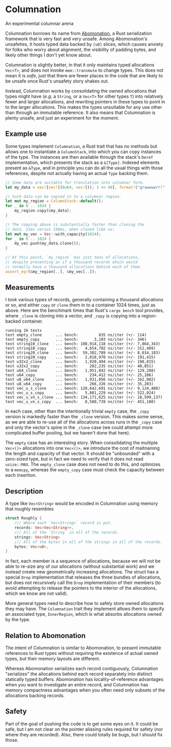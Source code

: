 # Columnation
An experimental columnar arena

Columnation borrows its name from [Abomonation](https://github.com/TimelyDataflow/abomonation), a Rust serialization framework that is very fast and very unsafe. Among Abomonation's unsafeties, it hosts typed data backed by `[u8]` slices, which causes anxiety for folks who worry about alignment, the visibility of padding bytes, and likely other things I don't yet know about.

Columnation is slightly better, in that it only maintains typed allocations `Vec<T>`, and does not invoke `mem::transmute` to change types. This does not mean it is *safe*, just that there are fewer places in the code that are likely to be unsafe once Rust's unsafety story shakes out.

Instead, Columnation works by consolidating the owned allocations that types might have (*e.g.* a `String`, or a `Vec<T>` for other types `T`) into relatively fewer and larger allocations, and rewriting pointers in these types to point in to the larger allocations. This makes the types unsuitable for any use other than through an immutable reference. It also means that Columnation is plenty unsafe, and just an experiment for the moment.

## Example use

Some types implement `Columnation`, a Rust trait that has no methods but allows one to instantiate a `ColumnStack`, into which you can copy instances of the type. The instances are then available through the stack's `Deref` implementation, which presents the stack as a `&[Type]`. Indexed elements present as `&Type`, and in principle you can do all the usual things with those references, despite not actually having an actual `Type` backing them.

```rust
// Some data are suitable for translation into columnar form.
let my_data = vec![vec![(0u64, vec![(); 1 << 40], format!("grawwwwrr!")); 32]; 32];

// Such data can be copied in to a columnar region.
let mut my_region = ColumnStack::default();
for _ in 0 .. 1024 {
    my_region.copy(&my_data);
}

// The copying above is substantially faster than cloning the
// data, 21ms versus 198ms, when cloned like so:
let mut my_vec = Vec::with_capacity(1024);
for _ in 0 .. 1024 {
    my_vec.push(my_data.clone());
}

// At this point, `my_region` has just tens of allocations,
// despite presenting as if a thousand records which would
// normally have a thousand allocations behind each of them.
assert_eq!(&my_region[..], &my_vec[..]);
```

## Measurements

I took various types of records, generally containing a thousand allocations or so, and either `copy` or `clone` them in to a container 1024 times, just as above. Here are the benchmark times that Rust's `cargo bench` tool provides, where `_clone` is cloning into a vector, and `_copy` is copying into a region-backed container.

```
running 16 tests
test empty_clone      ... bench:         835 ns/iter (+/- 114)
test empty_copy       ... bench:       3,103 ns/iter (+/- 346)
test string10_clone   ... bench: 108,914,118 ns/iter (+/- 7,864,343)
test string10_copy    ... bench:   4,654,702 ns/iter (+/- 312,409)
test string20_clone   ... bench:  59,302,789 ns/iter (+/- 8,014,183)
test string20_copy    ... bench:   2,818,970 ns/iter (+/- 191,415)
test u32x2_clone      ... bench:   1,920,494 ns/iter (+/- 198,815)
test u32x2_copy       ... bench:     282,235 ns/iter (+/- 40,851)
test u64_clone        ... bench:   1,951,842 ns/iter (+/- 129,288)
test u64_copy         ... bench:     234,412 ns/iter (+/- 25,186)
test u8_u64_clone     ... bench:   1,931,056 ns/iter (+/- 162,882)
test u8_u64_copy      ... bench:     266,326 ns/iter (+/- 35,203)
test vec_u_s_clone    ... bench: 120,642,691 ns/iter (+/- 9,124,488)
test vec_u_s_copy     ... bench:   5,801,229 ns/iter (+/- 522,024)
test vec_u_vn_s_clone ... bench: 134,171,625 ns/iter (+/- 18,599,137)
test vec_u_vn_s_copy  ... bench:   8,580,739 ns/iter (+/- 451,180)
```
In each case, other than the intentionally trivial `empty` case, the `_copy` version is markedly faster than the `_clone` version. This makes some sense, as we are able to re-use all of the allocations across runs in the `_copy` case and only the vector's spine in the `_clone` case (we could attempt more complicated buffer pooling, but we haven't done that here).

The `empty` case has an interesting story. When consolidating the multiple `Vec<()>` allocations into one `Vec<()>`, we introduce the cost of maitnaining the length and capacity of that vector. It should be "unbounded" with a zero-sized type, but in fact we need to verify that it does not read `usize::MAX`. The `empty_clone` case does not need to do this, and optimizes to a `memcpy`, whereas the `empty_copy` case must check the capacity between each insertion.

## Description

A type like `Vec<String>` would be encoded in Columnation using memory that roughly resembles
```rust
struct Roughly {
    /// Where each `Vec<String>` record is put.
    records: Vec<Vec<String>>,
    /// All of the `String` in all of the records.
    strings: Vec<String>
    /// All of the bytes in all of the strings in all of the records.
    bytes: Vec<u8>,
}
```
In fact, each member is a sequence of allocations, because we will not be able to re-size any of our allocations (without substantial work) and we instead create new geometrically increasing allocations. The struct has a special `Drop` implementation that releases the three bundles of allocations, but does not recursively call the `Drop` implementation of their members (to avoid attempting to release the pointers to the interior of the allocations, which we know are not valid).

More general types need to describe how to safely store owned allocations they may have. The `Columnation` trait they implement allows them to specify an associated type, `InnerRegion`, which is what absorbs allocations owned by the type.

## Relation to Abomonation

The intent of Columnation is similar to Abomonation, to present immutable references to Rust types without requiring the existence of actual owned types, but their memory layouts are different.

Whereas Abomonation serializes each record contiguously, Columnation "serializes" the allocations behind each record separately into distinct statically typed buffers. Abomonation has locality-of-reference advantages when you want to investigate an entire record, and Columnation has memory compactness advantages when you often need only subsets of the allocations backing records.

## Safety

Part of the goal of pushing the code is to get some eyes on it. It could be safe, but I am not clear on the pointer aliasing rules required for safety (nor where they are recorded). Also, there could totally be bugs, but I should fix those.